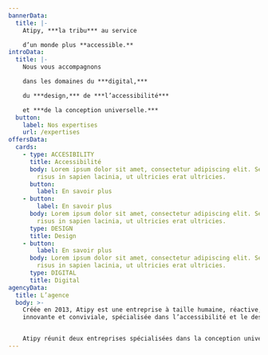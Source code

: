 ```yaml
---
bannerData:
  title: |-
    Atipy, ***la tribu*** au service

    d’un monde plus **accessible.**
introData:
  title: |-
    Nous vous accompagnons

    dans les domaines du ***digital,***

    du ***design,*** de ***l’accessibilité***

    et ***de la conception universelle.***
  button:
    label: Nos expertises
    url: /expertises
offersData:
  cards:
    - type: ACCESIBILITY
      title: Accessibilité
      body: Lorem ipsum dolor sit amet, consectetur adipiscing elit. Sed molestie
        risus in sapien lacinia, ut ultricies erat ultricies.
      button:
        label: En savoir plus
    - button:
        label: En savoir plus
      body: Lorem ipsum dolor sit amet, consectetur adipiscing elit. Sed molestie
        risus in sapien lacinia, ut ultricies erat ultricies.
      type: DESIGN
      title: Design
    - button:
        label: En savoir plus
      body: Lorem ipsum dolor sit amet, consectetur adipiscing elit. Sed molestie
        risus in sapien lacinia, ut ultricies erat ultricies.
      type: DIGITAL
      title: Digital
agencyData:
  title: L’agence
  body: >-
    Créée en 2013, Atipy est une entreprise à taille humaine, réactive,
    innovante et conviviale, spécialisée dans l’accessibilité et le design.


    Atipy réunit deux entreprises spécialisées dans la conception universelle et l’accessibilité : Divercities et Agence Adéquat. En 2021, cette fusion prend le nom d’Atipy, une association évidente après 10 années de partenariat. Fort de ses expériences sur des projets d’envergures, Atipy accompagne les structures publiques comme privées dans la réflexion et la mise en place de dispositifs accessibles et inclusifs.
---
```

